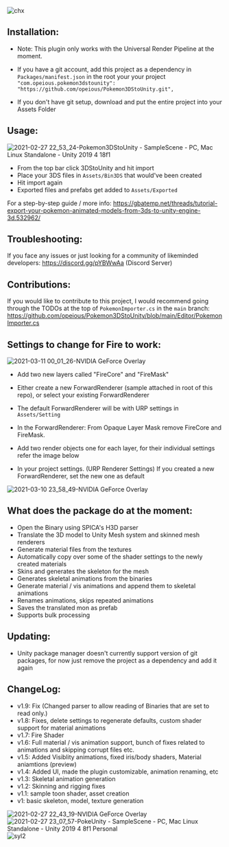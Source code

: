 ![chx](https://user-images.githubusercontent.com/3764951/110683736-5b67b200-8202-11eb-8801-1ba969f6714c.gif)


Installation:
-
- Note: This plugin only works with the Universal Render Pipeline at the moment.
- If you have a git account, add this project as a dependency in `Packages/manifest.json` in the root your your project
`"com.opeious.pokemon3dstounity": "https://github.com/opeious/Pokemon3DStoUnity.git",`

- If you don't have git setup, download and put the entire project into your Assets Folder

Usage:
-
![2021-02-27 22_53_24-Pokemon3DStoUnity - SampleScene - PC, Mac   Linux Standalone - Unity 2019 4 18f1](https://user-images.githubusercontent.com/3764951/109395128-c8509180-7950-11eb-8b5b-2243dcf1f899.png)

- From the top bar click 3DStoUnity and hit import
- Place your 3DS files in `Assets/Bin3DS` that would've been created
- Hit import again
- Exported files and prefabs get added to  `Assets/Exported`

For a step-by-step guide / more info: https://gbatemp.net/threads/tutorial-export-your-pokemon-animated-models-from-3ds-to-unity-engine-3d.532962/ 

Troubleshooting:
-
If you face any issues or just looking for a community of likeminded developers:  https://discord.gg/pYBWwAa (Discord Server)

Contributions:
-
If you would like to contribute to this project, I would recommend going through the TODOs at the top of `PokemonImporter.cs` in the `main` branch:
https://github.com/opeious/Pokemon3DStoUnity/blob/main/Editor/PokemonImporter.cs


Settings to change for Fire to work:
-
![2021-03-11 00_01_26-NVIDIA GeForce Overlay](https://user-images.githubusercontent.com/3764951/110681966-69b4ce80-8200-11eb-9334-269ffc47ba27.png)
- Add two new layers called "FireCore" and "FireMask"

- Either create a new ForwardRenderer (sample attached in root of this repo), or select your existing ForwardRenderer
- The default ForwardRenderer will be with URP settings in `Assets/Setting`
- In the ForwardRenderer: From Opaque Layer Mask remove FireCore and FireMask.
- Add two render objects one for each layer, for their individual settings refer the image below
- In your project settings. (URP Renderer Settings) If you created a new ForwardRenderer, set the new one as default

![2021-03-10 23_58_49-NVIDIA GeForce Overlay](https://user-images.githubusercontent.com/3764951/110682434-ec3d8e00-8200-11eb-977a-b309efb81cce.png)


What does the package do at the moment:
-
- Open the Binary using SPICA's H3D parser
- Translate the 3D model to Unity Mesh system and skinned mesh renderers
- Generate material files from the textures 
- Automatically copy over some of the shader settings to the newly created materials
- Skins and generates the skeleton for the mesh
- Generates skeletal animations from the binaries
- Generate material / vis animations and append them to skeletal animations
- Renames animations, skips repeated animations
- Saves the translated mon as prefab
- Supports bulk processing

Updating:
-
- Unity package manager doesn't currently support version of git packages, for now just remove the project as a dependency and add it again

ChangeLog:
-
- v1.9: Fix (Changed parser to allow reading of Binaries that are set to read only.)
- v1.8: Fixes, delete settings to regenerate defaults, custom shader support for material animations
- v1.7: Fire Shader
- v1.6: Full material / vis animation support, bunch of fixes related to animations and skipping corrupt files etc.
- v1.5: Added Visiblity animations, fixed iris/body shaders, Material aniamtions (preview)
- v1.4: Added UI, made the plugin customizable, animation renaming, etc
- v1.3: Skeletal animation generation
- v1.2: Skinning and rigging fixes
- v1.1: sample toon shader, asset creation
- v1: basic skeleton, model, texture generation

![2021-02-27 22_43_19-NVIDIA GeForce Overlay](https://user-images.githubusercontent.com/3764951/109395153-e4543300-7950-11eb-8351-e42af713c374.png)
![2021-02-27 23_07_57-PokeUnity - SampleScene - PC, Mac   Linux Standalone - Unity 2019 4 8f1 Personal](https://user-images.githubusercontent.com/3764951/109395156-e918e700-7950-11eb-83c9-4923417450f1.png)![syl2](https://user-images.githubusercontent.com/3764951/110213468-330c4a80-7ec6-11eb-8f94-02aa35e54abc.gif)



